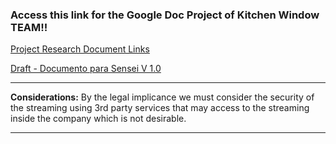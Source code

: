 
### Access this link for the Google Doc Project of Kitchen Window  TEAM!!
[Project Research Document Links](https://docs.google.com/spreadsheets/d/1B_ac6SAHByAPsVrZr-5sE5_SiNu2dBSdgbupWG98eHY/edit?ts=5703ff73#gid=0)  


[Draft - Documento para Sensei V 1.0 ](https://docs.google.com/document/d/1u0vIE6sWrZbYWFJKBBijRqUblkMaZ9GLFwLkpJJcRs0/edit)
***********************************************************************************************


**Considerations:**
By the legal implicance we must consider the security of the streaming using 3rd party services 
that may access to the streaming inside the company which is not desirable.
***********************************************************************************************







